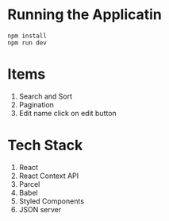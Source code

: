 # Running the Applicatin

```
npm install
npm run dev
```

# Items

1. Search and Sort
2. Pagination
3. Edit name click on edit button

# Tech Stack

1. React
2. React Context API
3. Parcel
4. Babel
5. Styled Components
6. JSON server

